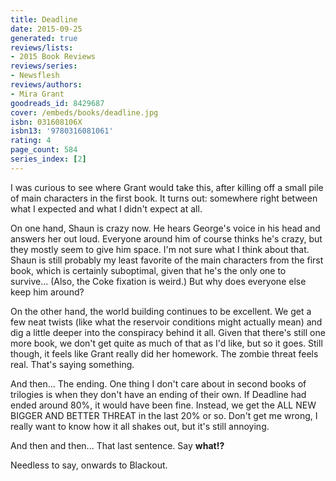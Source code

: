 ```yaml
---
title: Deadline
date: 2015-09-25
generated: true
reviews/lists:
- 2015 Book Reviews
reviews/series:
- Newsflesh
reviews/authors:
- Mira Grant
goodreads_id: 8429687
cover: /embeds/books/deadline.jpg
isbn: 031608106X
isbn13: '9780316081061'
rating: 4
page_count: 584
series_index: [2]
---
```

I was curious to see where Grant would take this, after killing off a small pile of main characters in the first book. It turns out: somewhere right between what I expected and what I didn't expect at all.  

On one hand, Shaun is crazy now. He hears George's voice in his head and answers her out loud. Everyone around him of course thinks he's crazy, but they mostly seem to give him space. I'm not sure what I think about that. Shaun is still probably my least favorite of the main characters from the first book, which is certainly suboptimal, given that he's the only one to survive... (Also, the Coke fixation is weird.) But why does everyone else keep him around?  

<!--more-->

On the other hand, the world building continues to be excellent. We get a few neat twists (like what the reservoir conditions might actually mean) and dig a little deeper into the conspiracy behind it all. Given that there's still one more book, we don't get quite as much of that as I'd like, but so it goes. Still though, it feels like Grant really did her homework. The zombie threat feels real. That's saying something.  

And then... The ending. One thing I don't care about in second books of trilogies is when they don't have an ending of their own. If Deadline had ended around 80%, it would have been fine. Instead, we get the ALL NEW BIGGER AND BETTER THREAT in the last 20% or so. Don't get me wrong, I really want to know how it all shakes out, but it's still annoying.  

And then and then... That last sentence. Say **what!?**  

Needless to say, onwards to Blackout.